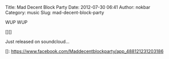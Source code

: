 Title: Mad Decent Block Party
Date: 2012-07-30 06:41
Author: nokbar
Category: music
Slug: mad-decent-block-party

WUP WUP

[][]  
<!--more-->

Just released on soundcloud...

  []: https://www.facebook.com/Maddecentblockparty/app_488121231203186
